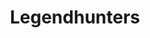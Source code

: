 ---
banner: /static/haequator.png
date created: Sunday, August 31st 2025, 9:25:44 pm
date modified: Sunday, August 31st 2025, 10:11:49 pm
eleventyNavigation:
  key: Legendhunters
herocolor0: 233
herocolor1: 228
herocolor2: 298
layout: base.njk
path: /garden/Meta/Legendhunters/
status: sprout
title: Legendhunters
type: Plane
---